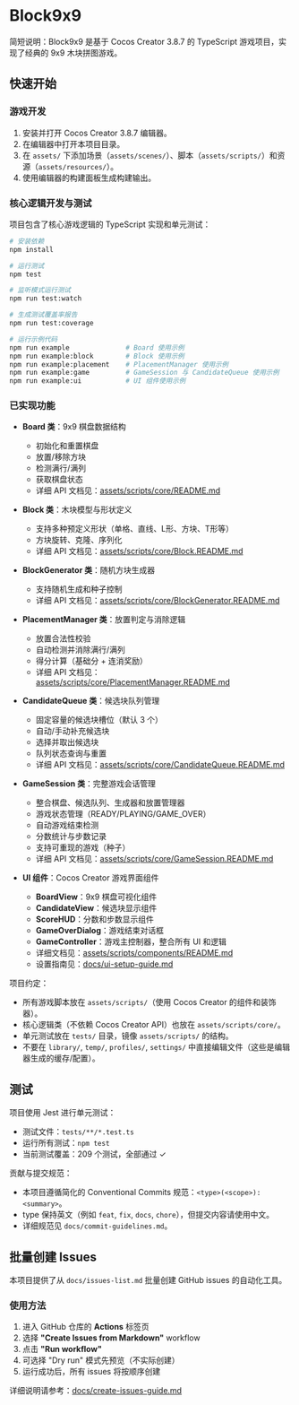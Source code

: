 # Block9x9

简短说明：Block9x9 是基于 Cocos Creator 3.8.7 的 TypeScript 游戏项目，实现了经典的 9x9 木块拼图游戏。

## 快速开始

### 游戏开发

1. 安装并打开 Cocos Creator 3.8.7 编辑器。
2. 在编辑器中打开本项目目录。
3. 在 `assets/` 下添加场景（`assets/scenes/`）、脚本（`assets/scripts/`）和资源（`assets/resources/`）。
4. 使用编辑器的构建面板生成构建输出。

### 核心逻辑开发与测试

项目包含了核心游戏逻辑的 TypeScript 实现和单元测试：

```bash
# 安装依赖
npm install

# 运行测试
npm test

# 监听模式运行测试
npm run test:watch

# 生成测试覆盖率报告
npm run test:coverage

# 运行示例代码
npm run example              # Board 使用示例
npm run example:block        # Block 使用示例  
npm run example:placement    # PlacementManager 使用示例
npm run example:game         # GameSession 与 CandidateQueue 使用示例
npm run example:ui           # UI 组件使用示例
```

### 已实现功能

- **Board 类**：9x9 棋盘数据结构
  - 初始化和重置棋盘
  - 放置/移除方块
  - 检测满行/满列
  - 获取棋盘状态
  - 详细 API 文档见：[assets/scripts/core/README.md](assets/scripts/core/README.md)

- **Block 类**：木块模型与形状定义
  - 支持多种预定义形状（单格、直线、L形、方块、T形等）
  - 方块旋转、克隆、序列化
  - 详细 API 文档见：[assets/scripts/core/Block.README.md](assets/scripts/core/Block.README.md)

- **BlockGenerator 类**：随机方块生成器
  - 支持随机生成和种子控制
  - 详细 API 文档见：[assets/scripts/core/BlockGenerator.README.md](assets/scripts/core/BlockGenerator.README.md)

- **PlacementManager 类**：放置判定与消除逻辑
  - 放置合法性校验
  - 自动检测并消除满行/满列
  - 得分计算（基础分 + 连消奖励）
  - 详细 API 文档见：[assets/scripts/core/PlacementManager.README.md](assets/scripts/core/PlacementManager.README.md)

- **CandidateQueue 类**：候选块队列管理
  - 固定容量的候选块槽位（默认 3 个）
  - 自动/手动补充候选块
  - 选择并取出候选块
  - 队列状态查询与重置
  - 详细 API 文档见：[assets/scripts/core/CandidateQueue.README.md](assets/scripts/core/CandidateQueue.README.md)

- **GameSession 类**：完整游戏会话管理
  - 整合棋盘、候选队列、生成器和放置管理器
  - 游戏状态管理（READY/PLAYING/GAME_OVER）
  - 自动游戏结束检测
  - 分数统计与步数记录
  - 支持可重现的游戏（种子）
  - 详细 API 文档见：[assets/scripts/core/GameSession.README.md](assets/scripts/core/GameSession.README.md)

- **UI 组件**：Cocos Creator 游戏界面组件
  - **BoardView**：9x9 棋盘可视化组件
  - **CandidateView**：候选块显示组件
  - **ScoreHUD**：分数和步数显示组件
  - **GameOverDialog**：游戏结束对话框
  - **GameController**：游戏主控制器，整合所有 UI 和逻辑
  - 详细文档见：[assets/scripts/components/README.md](assets/scripts/components/README.md)
  - 设置指南见：[docs/ui-setup-guide.md](docs/ui-setup-guide.md)

项目约定：

- 所有游戏脚本放在 `assets/scripts/`（使用 Cocos Creator 的组件和装饰器）。
- 核心逻辑类（不依赖 Cocos Creator API）也放在 `assets/scripts/core/`。
- 单元测试放在 `tests/` 目录，镜像 `assets/scripts/` 的结构。
- 不要在 `library/`, `temp/`, `profiles/`, `settings/` 中直接编辑文件（这些是编辑器生成的缓存/配置）。

## 测试

项目使用 Jest 进行单元测试：

- 测试文件：`tests/**/*.test.ts`
- 运行所有测试：`npm test`
- 当前测试覆盖：209 个测试，全部通过 ✓

贡献与提交规范：

- 本项目遵循简化的 Conventional Commits 规范：`<type>(<scope>): <summary>`。
- type 保持英文（例如 `feat`, `fix`, `docs`, `chore`），但提交内容请使用中文。
- 详细规范见 `docs/commit-guidelines.md`。

## 批量创建 Issues

本项目提供了从 `docs/issues-list.md` 批量创建 GitHub issues 的自动化工具。

### 使用方法

1. 进入 GitHub 仓库的 **Actions** 标签页
2. 选择 **"Create Issues from Markdown"** workflow
3. 点击 **"Run workflow"**
4. 可选择 "Dry run" 模式先预览（不实际创建）
5. 运行成功后，所有 issues 将按顺序创建

详细说明请参考：[docs/create-issues-guide.md](docs/create-issues-guide.md)
